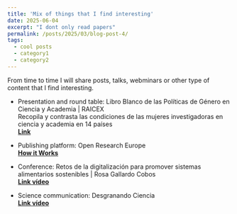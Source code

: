```yaml
---
title: 'Mix of things that I find interesting'
date: 2025-06-04
excerpt: "I dont only read papers"
permalink: /posts/2025/03/blog-post-4/
tags:
  - cool posts
  - category1
  - category2
---
```


From time to time I will share posts, talks, webminars or other type of content that I find interesting.

- Presentation and round table: Libro Blanco de las Políticas de Género en Ciencia y Academia | RAICEX  
Recopila y contrasta las condiciones de las mujeres investigadoras en ciencia y academia en 14 países  
[**Link**](https://www.youtube.com/live/jqFmfiCsfWI?si=60pAVBYdQZHZxnCR) 

- Publishing platform: Open Research Europe  
[**How it Works**](https://open-research-europe.ec.europa.eu/about/how-it-works) 

- Conference: Retos de la digitalización para promover sistemas alimentarios sostenibles | Rosa Gallardo Cobos  
[**Link vídeo**](https://youtu.be/1gNn6SFz3DM?si=R1J1Ofg4bRQTQ7kN)

- Science communication: Desgranando Ciencia  
[**Link vídeo**](https://www.youtube.com/live/ID0LowmmMLY?si=I_1xXj36hrULg8y-)

